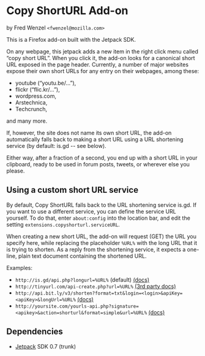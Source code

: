 Copy ShortURL Add-on
====================
by Fred Wenzel ``<fwenzel@mozilla.com>``

This is a Firefox add-on built with the Jetpack SDK.

On any webpage, this jetpack adds a new item in the right click menu called
“copy short URL”. When you click it, the add-on looks for a canonical short
URL exposed in the page header. Currently, a number of major websites
expose their own short URLs for any entry on their webpages, among these:

* youtube (“youtu.be/…”),
* flickr (“flic.kr/…”),
* wordpress.com,
* Arstechnica,
* Techcrunch,

and many more.

If, however, the site does not name its own short URL, the add-on
automatically falls back to making a short URL using a URL shortening service
(by default: is.gd -- see below).

Either way, after a fraction of a second, you end up with a short URL in your
clipboard, ready to be used in forum posts, tweets, or wherever else you
please.

Using a custom short URL service
--------------------------------
By default, Copy ShortURL falls back to the URL shortening service is.gd. If
you want to use a different service, you can define the service URL yourself.
To do that, enter ``about:config`` into the location bar, and edit the setting
``extensions.copyshorturl.serviceURL``.

When creating a new short URL, the add-on will request (GET) the URL you
specify here, while replacing the placeholder ``%URL%`` with the long URL that
it is trying to shorten. As a reply from the shortening service, it expects
a one-line, plain text document containing the shortened URL.

Examples:
* ``http://is.gd/api.php?longurl=%URL%`` (default) [(docs)][isgd]
* ``http://tinyurl.com/api-create.php?url=%URL%`` [(3rd party docs)][tiny]
* ``http://api.bit.ly/v3/shorten?format=txt&login=<login>&apiKey=<apiKey>&longUrl=%URL%`` [(docs)][bitly]
* ``http://yoursite.com/yourls-api.php?signature=<apikey>&action=shorturl&format=simple&url=%URL%`` [(docs)][yourls]

[bitly]: http://code.google.com/p/bitly-api/wiki/ApiDocumentation#/v3/shorten
[isgd]: http://is.gd/api_info.php
[tiny]: http://www.scripting.com/stories/2007/06/27/tinyurlHasAnApi.html
[yourls]: http://yourls.org/#API

Dependencies
------------
* [Jetpack][jetpack] SDK 0.7 (trunk)

[jetpack]: https://jetpack.mozillalabs.com/
